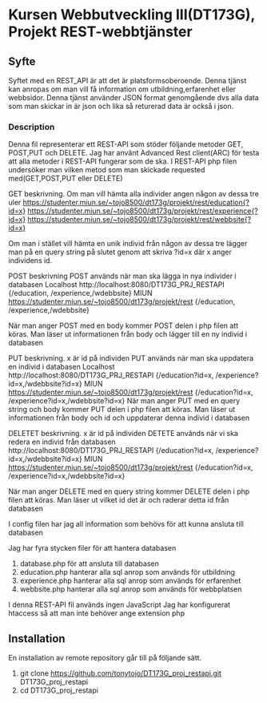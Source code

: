 # Kursen Webbutveckling III(DT173G), Projekt REST-webbtjänster

## Syfte

Syftet med en REST_API är att det är platsformsoberoende.
Denna tjänst kan anropas om man vill få information om utbildning,erfarenhet eller webbsidor.
Denna tjänst använder JSON format genomgående dvs alla data som man skickar in är json och lika så returerad data är också i json. 

### Description

Denna fil representerar ett REST-API som stöder följande metoder GET, POST,PUT och DELETE.
Jag har använt Advanced Rest client(ARC) för testa att alla metoder i REST-API
fungerar som de ska. I REST-API php filen undersöker man vilken metod som man skickade requested med(GET,POST,PUT eller DELETE)

GET beskrivning.
Om man vill hämta alla individer angen någon av dessa tre uler
https://studenter.miun.se/~tojo8500/dt173g/projekt/rest/education{?id=x}
https://studenter.miun.se/~tojo8500/dt173g/projekt/rest/experience{?id=x}
https://studenter.miun.se/~tojo8500/dt173g/projekt/rest/webbsite{?id=x}

Om man i stället vill hämta en unik individ från någon av dessa tre lägger man på en query string på slutet genom att skriva ?id=x där x anger individens id.

POST beskrivning
   POST används när man ska lägga in nya individer i databasen
   Localhost
      http://localhost:8080/DT173G_PRJ_RESTAPI {/education, /experience,/wdebbsite}
   MIUN
      https://studenter.miun.se/~tojo8500/dt173g/projekt/rest  {/education, /experience,/wdebbsite}
   
När man anger POST med en body kommer POST delen i php filen att köras.
Man läser ut informationen från body och lägger till en ny individ i databasen


PUT beskrivning. x är id på individen
   PUT används när man ska uppdatera en individ i databasen
   Localhost
      http://localhost:8080/DT173G_PRJ_RESTAPI {/education?id=x, /experience?id=x,/wdebbsite?id=x}
   MIUN
      https://studenter.miun.se/~tojo8500/dt173g/projekt/rest  {/education?id=x, /experience?id=x,/wdebbsite?id=x}
När man anger PUT med en query string och body kommer PUT delen i php filen att köras.
Man läser ut informationen från body och id och uppdaterar denna individ i databasen

DELETET beskrivning.  x är id på individen
   DETETE används när vi ska redera en individ från databasen
      http://localhost:8080/DT173G_PRJ_RESTAPI {/education?id=x, /experience?id=x,/wdebbsite?id=x}
   MIUN
      https://studenter.miun.se/~tojo8500/dt173g/projekt/rest  {/education?id=x, /experience?id=x,/wdebbsite?id=x}

När man anger DELETE med en query string kommer DELETE delen i php filen att köras.
Man läser ut vilket id det är och raderar detta id från databasen

I config filen har jag all information som behövs för att kunna ansluta till databasen

Jag har fyra stycken filer för att hantera databasen
1. database.php för att ansluta till databasen
2. education.php hanterar alla sql anrop som används för utbildning
3. experience.php hanterar alla sql anrop som används för erfarenhet
4. webbsite.php hanterar alla sql anrop som används för webbplatsen

I denna REST-API fil används ingen JavaScript
Jag har konfigurerat htaccess så att man inte behöver ange extension php

## Installation

En installation av remote repository går till på följande sätt.

1. git clone https://github.com/tonytojo/DT173G_proj_restapi.git DT173G_proj_restapi
2. cd DT173G_proj_restapi

